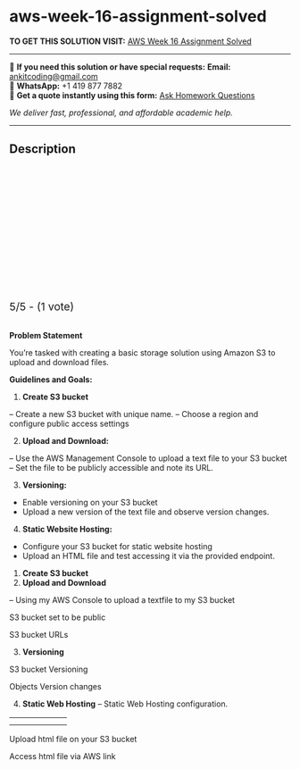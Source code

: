 # aws-week-16-assignment-solved
**TO GET THIS SOLUTION VISIT:** [AWS Week 16 Assignment Solved](https://www.ankitcodinghub.com/product/aws-week-16-assignment-solved/)


---

📩 **If you need this solution or have special requests:** **Email:** ankitcoding@gmail.com  
📱 **WhatsApp:** +1 419 877 7882  
📄 **Get a quote instantly using this form:** [Ask Homework Questions](https://www.ankitcodinghub.com/services/ask-homework-questions/)

*We deliver fast, professional, and affordable academic help.*

---

<h2>Description</h2>



<div class="kk-star-ratings kksr-auto kksr-align-center kksr-valign-top" data-payload="{&quot;align&quot;:&quot;center&quot;,&quot;id&quot;:&quot;123741&quot;,&quot;slug&quot;:&quot;default&quot;,&quot;valign&quot;:&quot;top&quot;,&quot;ignore&quot;:&quot;&quot;,&quot;reference&quot;:&quot;auto&quot;,&quot;class&quot;:&quot;&quot;,&quot;count&quot;:&quot;1&quot;,&quot;legendonly&quot;:&quot;&quot;,&quot;readonly&quot;:&quot;&quot;,&quot;score&quot;:&quot;5&quot;,&quot;starsonly&quot;:&quot;&quot;,&quot;best&quot;:&quot;5&quot;,&quot;gap&quot;:&quot;4&quot;,&quot;greet&quot;:&quot;Rate this product&quot;,&quot;legend&quot;:&quot;5\/5 - (1 vote)&quot;,&quot;size&quot;:&quot;24&quot;,&quot;title&quot;:&quot;AWS Week 16 Assignment Solved&quot;,&quot;width&quot;:&quot;138&quot;,&quot;_legend&quot;:&quot;{score}\/{best} - ({count} {votes})&quot;,&quot;font_factor&quot;:&quot;1.25&quot;}">

<div class="kksr-stars">

<div class="kksr-stars-inactive">
            <div class="kksr-star" data-star="1" style="padding-right: 4px">


<div class="kksr-icon" style="width: 24px; height: 24px;"></div>
        </div>
            <div class="kksr-star" data-star="2" style="padding-right: 4px">


<div class="kksr-icon" style="width: 24px; height: 24px;"></div>
        </div>
            <div class="kksr-star" data-star="3" style="padding-right: 4px">


<div class="kksr-icon" style="width: 24px; height: 24px;"></div>
        </div>
            <div class="kksr-star" data-star="4" style="padding-right: 4px">


<div class="kksr-icon" style="width: 24px; height: 24px;"></div>
        </div>
            <div class="kksr-star" data-star="5" style="padding-right: 4px">


<div class="kksr-icon" style="width: 24px; height: 24px;"></div>
        </div>
    </div>

<div class="kksr-stars-active" style="width: 138px;">
            <div class="kksr-star" style="padding-right: 4px">


<div class="kksr-icon" style="width: 24px; height: 24px;"></div>
        </div>
            <div class="kksr-star" style="padding-right: 4px">


<div class="kksr-icon" style="width: 24px; height: 24px;"></div>
        </div>
            <div class="kksr-star" style="padding-right: 4px">


<div class="kksr-icon" style="width: 24px; height: 24px;"></div>
        </div>
            <div class="kksr-star" style="padding-right: 4px">


<div class="kksr-icon" style="width: 24px; height: 24px;"></div>
        </div>
            <div class="kksr-star" style="padding-right: 4px">


<div class="kksr-icon" style="width: 24px; height: 24px;"></div>
        </div>
    </div>
</div>


<div class="kksr-legend" style="font-size: 19.2px;">
            5/5 - (1 vote)    </div>
    </div>
&nbsp;

<strong>Problem Statement</strong>

You’re tasked with creating a basic storage solution using Amazon S3 to upload and download files.

<strong>Guidelines and Goals:</strong>

<ol>
<li><strong> Create S3 bucket</strong></li>
</ol>
– Create a new S3 bucket with unique name. – Choose a region and configure public access settings

<ol start="2">
<li><strong> Upload and Download:</strong></li>
</ol>
– Use the AWS Management Console to upload a text file to your S3 bucket – Set the file to be publicly accessible and note its URL.

<ol start="3">
<li><strong> Versioning:</strong></li>
</ol>
<ul>
<li>Enable versioning on your S3 bucket</li>
<li>Upload a new version of the text file and observe version changes.</li>
</ul>
<ol start="4">
<li><strong> Static Website Hosting:</strong></li>
</ol>
<ul>
<li>Configure your S3 bucket for static website hosting</li>
<li>Upload an HTML file and test accessing it via the provided endpoint.</li>
</ul>
<ol>
<li><strong>Create S3 bucket</strong></li>
<li><strong>Upload and Download</strong></li>
</ol>
– Using my AWS Console to upload a textfile to my S3 bucket

S3 bucket set to be public

S3 bucket URLs

<ol start="3">
<li><strong>Versioning</strong></li>
</ol>
S3 bucket Versioning

Objects Version changes

<ol start="4">
<li><strong>Static Web Hosting</strong> – Static Web Hosting configuration.</li>
</ol>
<table>
<tbody>
<tr>
<td width="71"></td>
</tr>
<tr>
<td></td>
<td></td>
</tr>
</tbody>
</table>
Upload html file on your S3 bucket

Access html file via AWS link
